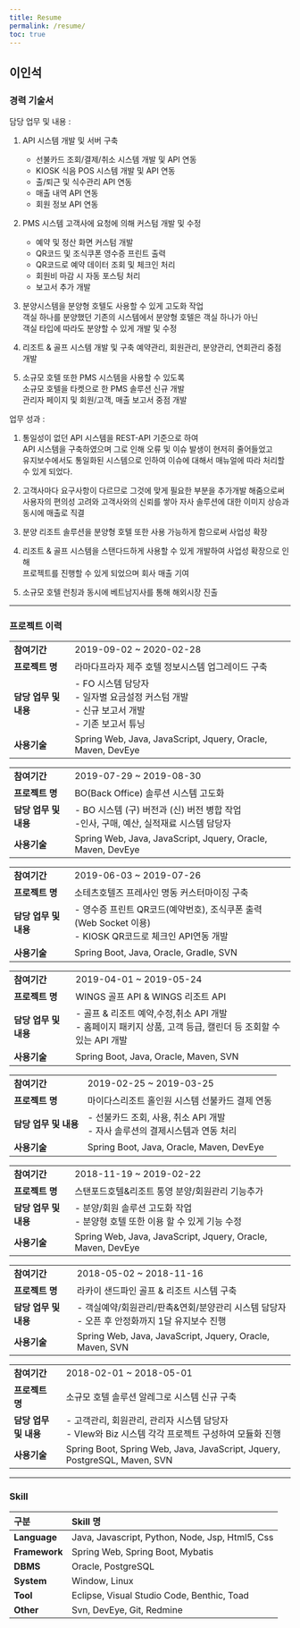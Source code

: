 ```yaml
---
title: Resume
permalink: /resume/
toc: true
---
```


## 이인석

### 경력 기술서

담당 업무 및 내용 :

1. API 시스템 개발 및 서버 구축

	- 선불카드 조회/결제/취소 시스템 개발 및 API 연동
	- KIOSK 식음 POS 시스템 개발 및 API 연동
	- 출/퇴근 및 식수관리 API 연동
	- 매출 내역 API 연동
	- 회원 정보 API 연동

2. PMS 시스템 고객사에 요청에 의해 커스텀 개발 및 수정

	- 예약 및 정산 화면 커스텀 개발
	- QR코드 및 조식쿠폰 영수증 프린트 출력
	- QR코드로 예약 데이터 조회 및 체크인 처리
	- 회원비 마감 시 자동 포스팅 처리
	- 보고서 추가 개발

3. 분양시스템을 분양형 호텔도 사용할 수 있게 고도화 작업<br>
   객실 하나를 분양했던 기존의 시스템에서 분양형 호텔은 객실 하나가 아닌 <br>
   객실 타입에 따라도 분양할 수 있게 개발 및 수정

4. 리조트 & 골프 시스템 개발 및 구축 예약관리, 회원관리, 분양관리, 연회관리 중점 개발

5. 소규모 호텔 또한 PMS 시스템을 사용할 수 있도록<br>
   소규모 호텔을 타켓으로 한 PMS 솔루션 신규 개발<br>
   관리자 페이지 및 회원/고객, 매출 보고서 중점 개발
	
업무 성과 :

1. 통일성이 없던 API 시스템을 REST-API 기준으로 하여 <br>
   API 시스템을 구축하였으며 그로 인해 오류 및 이슈 발생이 현저히 줄어들었고<br>
   유지보수에서도 통일화된 시스템으로 인하여 이슈에 대해서 매뉴얼에 따라 처리할 수 있게 되었다.
	
2. 고객사마다 요구사항이 다르므로 그것에 맞게 필요한 부분을 추가개발 해줌으로써<br>
	 사용자의 편의성 고려와 고객사와의 신뢰를 쌓아 자사 솔루션에 대한 이미지 상승과 동시에 매출로 직결 

3. 분양 리조트 솔루션을 분양형 호텔 또한 사용 가능하게 함으로써 사업성 확장
	
4. 리조트 & 골프 시스템을 스탠다드하게 사용할 수 있게 개발하여 사업성 확장으로 인해 <br>
   프로젝트를 진행할 수 있게 되었으며 회사 매출 기여
	
5. 소규모 호텔 런칭과 동시에 베트남지사를 통해 해외시장 진출

---

### 프로젝트 이력

|                       |  | 
|:-                     |:-|
|**참여기간**           |2019-09-02 ~ 2020-02-28|
|**프로젝트 명**        |라마다프라자 제주 호텔 정보시스템 업그레이드 구축|
|**담당 업무 및 내용**  |- FO 시스템 담당자<br>- 일자별 요금설정 커스텀 개발<br>- 신규 보고서 개발<br>- 기존 보고서 튜닝|
|**사용기술**           |Spring Web, Java, JavaScript, Jquery, Oracle, Maven, DevEye|

|                       |  | 
|:-                     |:-|
|**참여기간**           |2019-07-29 ~ 2019-08-30|
|**프로젝트 명**        |BO(Back Office) 솔루션 시스템 고도화|
|**담당 업무 및 내용**  |- BO 시스템 (구) 버전과 (신) 버전 병합 작업<br>-인사, 구매, 예산, 실적재료 시스템 담당자|
|**사용기술**           |Spring Web, Java, JavaScript, Jquery, Oracle, Maven, DevEye|

|                       |  | 
|:-                     |:-|
|**참여기간**           |2019-06-03 ~ 2019-07-26|
|**프로젝트 명**        |소테츠호텔즈 프레사인 명동 커스터마이징 구축|
|**담당 업무 및 내용**  |- 영수증 프린트 QR코드(예약번호), 조식쿠폰 출력 (Web Socket 이용)<br>- KIOSK QR코드로 체크인 API연동 개발|
|**사용기술**           |Spring Boot, Java, Oracle, Gradle, SVN|

|                       |  | 
|:-                     |:-|
|**참여기간**           |2019-04-01 ~ 2019-05-24|
|**프로젝트 명**        |WINGS 골프 API & WINGS 리조트 API|
|**담당 업무 및 내용**  |- 골프 & 리조트 예약,수정,취소 API 개발<br>- 홈페이지 패키지 상품, 고객 등급, 캘린더 등 조회할 수 있는 API 개발|
|**사용기술**           |Spring Boot, Java, Oracle, Maven, SVN|

|                       |  | 
|:-                     |:-|
|**참여기간**           |2019-02-25 ~ 2019-03-25|
|**프로젝트 명**        |마이다스리조트 홀인원 시스템 선불카드 결제 연동|
|**담당 업무 및 내용**  |- 선불카드 조회, 사용, 취소 API 개발<br>- 자사 솔루션의 결제시스템과 연동 처리|
|**사용기술**           |Spring Boot, Java, Oracle, Maven, DevEye|

|                       |  | 
|:-                     |:-|
|**참여기간**           |2018-11-19 ~ 2019-02-22|
|**프로젝트 명**        |스탠포드호텔&리조트 통영 분양/회원관리 기능추가|
|**담당 업무 및 내용**  |- 분양/회원 솔루션 고도화 작업<br>- 분양형 호텔 또한 이용 할 수 있게 기능 수정|
|**사용기술**           |Spring Web, Java, JavaScript, Jquery, Oracle, Maven, DevEye|

|                       |  | 
|:-                     |:-|
|**참여기간**           |2018-05-02 ~ 2018-11-16|
|**프로젝트 명**        |라카이 샌드파인 골프 & 리조트 시스템 구축|
|**담당 업무 및 내용**  |- 객실예약/회원관리/판촉&연회/분양관리 시스템 담당자<br>- 오픈 후 안정화까지 1달 유지보수 진행|
|**사용기술**           |Spring Web, Java, JavaScript, Jquery, Oracle, Maven, SVN|

|                       |  | 
|:-                     |:-|
|**참여기간**           |2018-02-01 ~ 2018-05-01 |
|**프로젝트 명**        |소규모 호텔 솔루션 알레그로 시스템 신규 구축|
|**담당 업무 및 내용**  |- 고객관리, 회원관리, 관리자 시스템 담당자<br>- VIew와 Biz 시스템 각각 프로젝트 구성하여 모듈화 진행|
|**사용기술**           |Spring Boot, Spring Web, Java, JavaScript, Jquery, PostgreSQL, Maven, SVN|

---

### Skill

|구분         | Skill 명                                         | 
|:------------|:------------------------------------------------|
|**Language** |Java, Javascript, Python, Node, Jsp, Html5, Css  |
|**Framework**|Spring Web, Spring Boot, Mybatis                 |
|**DBMS**     |Oracle, PostgreSQL                               |
|**System**   |Window, Linux                                    |
|**Tool**     |Eclipse, Visual Studio Code, Benthic, Toad       |
|**Other**    |Svn, DevEye, Git, Redmine                        |